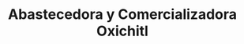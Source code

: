 ---
title: "Abastecedora y Comercializadora Oxichitl"
url: /oaxaca-de-juarez/abastecedora-y-comercializadora-oxichitl/
shop: material de oficina
---